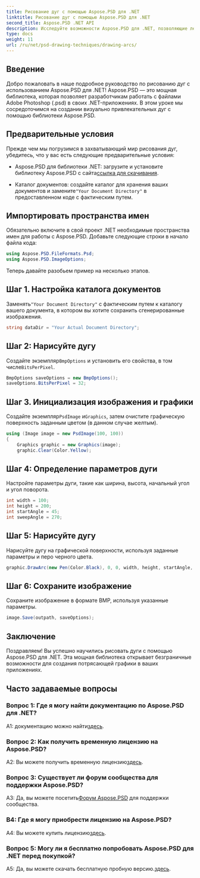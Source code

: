 ```yaml
---
title: Рисование дуг с помощью Aspose.PSD для .NET
linktitle: Рисование дуг с помощью Aspose.PSD для .NET
second_title: Aspose.PSD .NET API
description: Исследуйте возможности Aspose.PSD для .NET, позволяющие легко рисовать дуги. Следуйте нашему пошаговому руководству, чтобы получить потрясающую графику в ваших приложениях.
type: docs
weight: 11
url: /ru/net/psd-drawing-techniques/drawing-arcs/
---
```

## Введение

Добро пожаловать в наше подробное руководство по рисованию дуг с использованием Aspose.PSD для .NET! Aspose.PSD — это мощная библиотека, которая позволяет разработчикам работать с файлами Adobe Photoshop (.psd) в своих .NET-приложениях. В этом уроке мы сосредоточимся на создании визуально привлекательных дуг с помощью библиотеки Aspose.PSD.

## Предварительные условия

Прежде чем мы погрузимся в захватывающий мир рисования дуг, убедитесь, что у вас есть следующие предварительные условия:

- Aspose.PSD для библиотеки .NET: загрузите и установите библиотеку Aspose.PSD с сайта[ссылка для скачивания](https://releases.aspose.com/psd/net/).

-  Каталог документов: создайте каталог для хранения ваших документов и замените`"Your Document Directory"` в предоставленном коде с фактическим путем.

## Импортировать пространства имен

Обязательно включите в свой проект .NET необходимые пространства имен для работы с Aspose.PSD. Добавьте следующие строки в начало файла кода:

```csharp
using Aspose.PSD.FileFormats.Psd;
using Aspose.PSD.ImageOptions;
```

Теперь давайте разобьем пример на несколько этапов.

## Шаг 1. Настройка каталога документов

 Заменять`"Your Document Directory"` с фактическим путем к каталогу вашего документа, в котором вы хотите сохранить сгенерированные изображения.

```csharp
string dataDir = "Your Actual Document Directory";
```

## Шаг 2: Нарисуйте дугу

 Создайте экземпляр`BmpOptions` и установить его свойства, в том числе`BitsPerPixel`.

```csharp
BmpOptions saveOptions = new BmpOptions();
saveOptions.BitsPerPixel = 32;
```

## Шаг 3. Инициализация изображения и графики

 Создайте экземпляр`PsdImage` и`Graphics`, затем очистите графическую поверхность заданным цветом (в данном случае желтым).

```csharp
using (Image image = new PsdImage(100, 100))
{
    Graphics graphic = new Graphics(image);
    graphic.Clear(Color.Yellow);
```

## Шаг 4: Определение параметров дуги

Настройте параметры дуги, такие как ширина, высота, начальный угол и угол поворота.

```csharp
int width = 100;
int height = 200;
int startAngle = 45;
int sweepAngle = 270;
```

## Шаг 5: Нарисуйте дугу

Нарисуйте дугу на графической поверхности, используя заданные параметры и перо черного цвета.

```csharp
graphic.DrawArc(new Pen(Color.Black), 0, 0, width, height, startAngle, sweepAngle);
```

## Шаг 6: Сохраните изображение

Сохраните изображение в формате BMP, используя указанные параметры.

```csharp
image.Save(outpath, saveOptions);
```

## Заключение

Поздравляем! Вы успешно научились рисовать дуги с помощью Aspose.PSD для .NET. Эта мощная библиотека открывает безграничные возможности для создания потрясающей графики в ваших приложениях.

## Часто задаваемые вопросы

### Вопрос 1: Где я могу найти документацию по Aspose.PSD для .NET?

 A1: документацию можно найти[здесь](https://reference.aspose.com/psd/net/).

### Вопрос 2: Как получить временную лицензию на Aspose.PSD?

 A2: Вы можете получить временную лицензию[здесь](https://purchase.aspose.com/temporary-license/).

### Вопрос 3: Существует ли форум сообщества для поддержки Aspose.PSD?

 A3: Да, вы можете посетить[Форум Aspose.PSD](https://forum.aspose.com/c/psd/34) для поддержки сообщества.

### В4: Где я могу приобрести лицензию на Aspose.PSD?

 A4: Вы можете купить лицензию[здесь](https://purchase.aspose.com/buy).

### Вопрос 5: Могу ли я бесплатно попробовать Aspose.PSD для .NET перед покупкой?

 A5: Да, вы можете скачать бесплатную пробную версию.[здесь](https://releases.aspose.com/).
